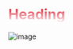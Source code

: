  <meta content="IE=9" http-equiv="X-UA-Compatible"></meta><title>Image test</title><style type="text/css">
h1 {
color: #d12;
-webkit-mask-image: -webkit-gradient(linear, left top, left bottom, from(rgba(0,0,0,1)), to(rgba(0,0,0,0)));
text-shadow: -3px 0 4px 0 #006;
  }
</style></head><body>Heading
=======

![image](jan2011_005.jpg)<div id="main"></div><script src="jquery-1.4.4.js" type="text/javascript"></script></body></html><html><script type="text/javascript">
    images = document.getElementsByTagName("img");
    for(i in images)
    {
        i.onclick = function(){ alert(""+i.src); };
        $(main).css("border","9px solid red");
    }
    $(document).ready(function() {
        $("img").css("border","9px solid blue");

        $("img").click(function(eventObject) {
            temp = $(this).attr("src");
            alert(" "+temp);
            $(this).css("border","9px solid green");
        });
    });
</script></html>